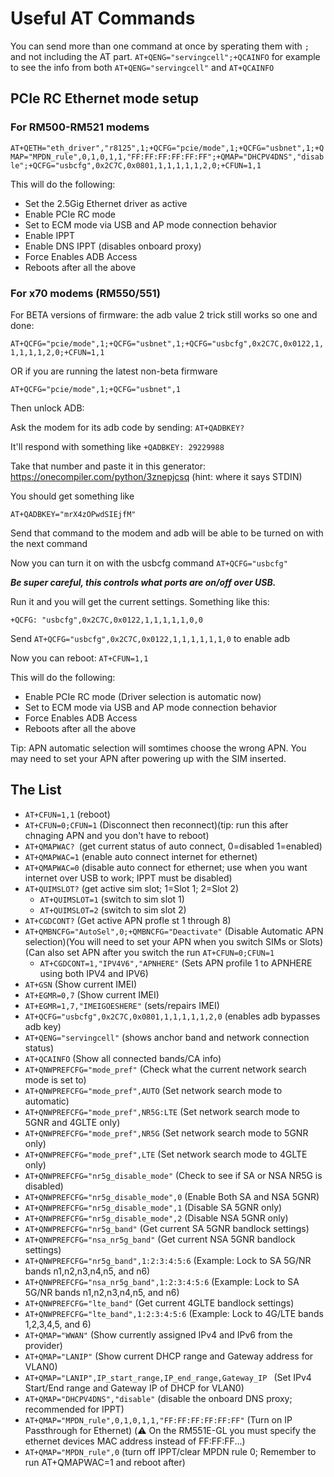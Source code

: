 # Useful AT Commands 

You can send more than one command at once by sperating them with ``;`` and not including the AT part. ``AT+QENG="servingcell";+QCAINFO`` for example to see the info from both ``AT+QENG="servingcell"`` and ``AT+QCAINFO``


## PCIe RC Ethernet mode setup

### For RM500-RM521 modems
``AT+QETH="eth_driver","r8125",1;+QCFG="pcie/mode",1;+QCFG="usbnet",1;+QMAP="MPDN_rule",0,1,0,1,1,"FF:FF:FF:FF:FF:FF";+QMAP="DHCPV4DNS","disable";+QCFG="usbcfg",0x2C7C,0x0801,1,1,1,1,1,2,0;+CFUN=1,1``

This will do the following:

- Set the 2.5Gig Ethernet driver as active
- Enable PCIe RC mode
- Set to ECM mode via USB and AP mode connection behavior
- Enable IPPT
- Enable DNS IPPT (disables onboard proxy)
- Force Enables ADB Access 
- Reboots after all the above



### For x70 modems (RM550/551)

For BETA versions of firmware: the adb value 2 trick still works so one and done:

``AT+QCFG="pcie/mode",1;+QCFG="usbnet",1;+QCFG="usbcfg",0x2C7C,0x0122,1,1,1,1,1,2,0;+CFUN=1,1``

OR if you are running the latest non-beta firmware 

``AT+QCFG="pcie/mode",1;+QCFG="usbnet",1``

Then unlock ADB:

Ask the modem for its adb code by sending: ``AT+QADBKEY?``

It'll respond with something like ``+QADBKEY: 29229988``

Take that number and paste it in this generator: https://onecompiler.com/python/3znepjcsq (hint: where it says STDIN)

You should get something like 

``AT+QADBKEY="mrX4zOPwdSIEjfM"``

Send that command to the modem and adb will be able to be turned on with the next command

Now you can turn it on with the usbcfg command ``AT+QCFG="usbcfg"``

***Be super careful, this controls what ports are on/off over USB.***

Run it and you will get the current settings. Something like this: 

``+QCFG: "usbcfg",0x2C7C,0x0122,1,1,1,1,1,0,0``

Send ``AT+QCFG="usbcfg",0x2C7C,0x0122,1,1,1,1,1,1,0`` to enable adb

Now you can reboot: ``AT+CFUN=1,1``



This will do the following:

- Enable PCIe RC mode (Driver selection is automatic now) 
- Set to ECM mode via USB and AP mode connection behavior
- Force Enables ADB Access 
- Reboots after all the above

Tip: APN automatic selection will somtimes choose the wrong APN. You may need to set your APN after powering up with the SIM inserted.

## The List
  - ``AT+CFUN=1,1`` (reboot)
  - ``AT+CFUN=0;CFUN=1`` (Disconnect then reconnect)(tip: run this after chnaging APN and you don't have to reboot)
  - ``AT+QMAPWAC? ``(get current status of auto connect, 0=disabled 1=enabled)
- ``AT+QMAPWAC=1`` (enable auto connect internet for ethernet)
- ``AT+QMAPWAC=0`` (disable auto connect for ethernet; use when you want internet over USB to work; IPPT must be disabled)
- ``AT+QUIMSLOT?`` (get active sim slot; 1=Slot 1; 2=Slot 2)
   - ``AT+QUIMSLOT=1`` (switch to sim slot 1)
   - ``AT+QUIMSLOT=2`` (switch to sim slot 2)           
 - ``AT+CGDCONT?`` (Get active APN profle st 1 through 8)
 - ``AT+QMBNCFG="AutoSel",0;+QMBNCFG="Deactivate"`` (Disable Automatic APN selection)(You will need to set your APN when you switch SIMs or Slots)(Can also set APN after you switch the run ``AT+CFUN=0;CFUN=1``
   - ``AT+CGDCONT=1,"IPV4V6","APNHERE"`` (Sets APN profile 1 to APNHERE using both IPV4 and IPV6)
  - ``AT+GSN`` (Show current IMEI)
  - ``AT+EGMR=0,7`` (Show current IMEI)
   - ``AT+EGMR=1,7,"IMEIGOESHERE"`` (sets/repairs IMEI)
   - ``AT+QCFG="usbcfg",0x2C7C,0x0801,1,1,1,1,1,2,0`` (enables adb bypasses adb key)
   - ``AT+QENG="servingcell"`` (shows anchor band and network connection status)
- ``AT+QCAINFO`` (Show all connected bands/CA info)
- ``AT+QNWPREFCFG="mode_pref"`` (Check what the current network search mode is set to)
- ``AT+QNWPREFCFG="mode_pref",AUTO`` (Set network search mode to automatic)
- ``AT+QNWPREFCFG="mode_pref",NR5G:LTE`` (Set network search mode to 5GNR and 4GLTE only)
- ``AT+QNWPREFCFG="mode_pref",NR5G`` (Set network search mode to 5GNR only)
- ``AT+QNWPREFCFG="mode_pref",LTE`` (Set network search mode to 4GLTE only)
- ``AT+QNWPREFCFG="nr5g_disable_mode"`` (Check to see if SA or NSA NR5G is disabled)
- ``AT+QNWPREFCFG="nr5g_disable_mode",0`` (Enable Both SA and NSA 5GNR)
- ``AT+QNWPREFCFG="nr5g_disable_mode",1`` (Disable SA 5GNR only)
- ``AT+QNWPREFCFG="nr5g_disable_mode",2`` (Disable NSA 5GNR only)
- ``AT+QNWPREFCFG="nr5g_band"`` (Get current SA 5GNR bandlock settings)
- ``AT+QNWPREFCFG="nsa_nr5g_band"`` (Get current NSA 5GNR bandlock settings)
- ``AT+QNWPREFCFG="nr5g_band",1:2:3:4:5:6`` (Example: Lock to SA 5G/NR bands n1,n2,n3,n4,n5, and n6)
- ``AT+QNWPREFCFG="nsa_nr5g_band",1:2:3:4:5:6`` (Example: Lock to SA 5G/NR bands n1,n2,n3,n4,n5, and n6)
- ``AT+QNWPREFCFG="lte_band"`` (Get current 4GLTE bandlock settings)
- ``AT+QNWPREFCFG="lte_band",1:2:3:4:5:6`` (Example: Lock to 4G/LTE bands 1,2,3,4,5, and 6)
- ``AT+QMAP="WWAN"`` (Show currently assigned IPv4 and IPv6 from the provider)
- ``AT+QMAP="LANIP"`` (Show current DHCP range and Gateway address for VLAN0)
- ``AT+QMAP="LANIP",IP_start_range,IP_end_range,Gateway_IP `` (Set IPv4 Start/End range and Gateway IP of DHCP for VLAN0)
- ``AT+QMAP="DHCPV4DNS","disable"`` (disable the onboard DNS proxy; recommended for IPPT)
- ``AT+QMAP="MPDN_rule",0,1,0,1,1,"FF:FF:FF:FF:FF:FF"`` (Turn on IP Passthrough for Ethernet)
(:warning: On the RM551E-GL you must specify the ethernet devices MAC address instead of FF:FF:FF...)
- ``AT+QMAP="MPDN_rule",0`` (turn off IPPT/clear MPDN rule 0; Remember to run AT+QMAPWAC=1 and reboot after)
